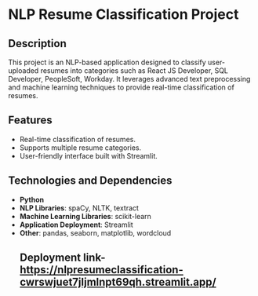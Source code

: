 # NLP Resume Classification Project

## Description
This project is an NLP-based application designed to classify user-uploaded resumes into categories such as React JS Developer, SQL Developer, PeopleSoft, Workday. It leverages advanced text preprocessing and machine learning techniques to provide real-time classification of resumes.

## Features
- Real-time classification of resumes.
- Supports multiple resume categories.
- User-friendly interface built with Streamlit.

 ## Technologies and Dependencies
- **Python**
- **NLP Libraries**: spaCy, NLTK, textract
- **Machine Learning Libraries**: scikit-learn
- **Application Deployment**: Streamlit
- **Other**: pandas, seaborn, matplotlib, wordcloud
  ## Deployment link- https://nlpresumeclassification-cwrswjuet7jljmlnpt69qh.streamlit.app/
  

